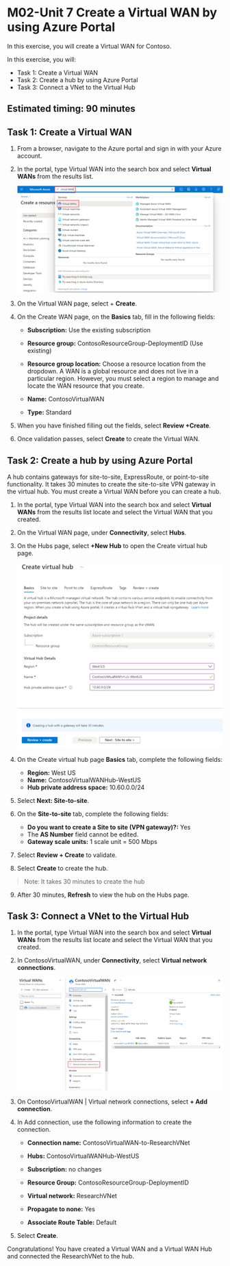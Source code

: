 # M02-Unit 7 Create a Virtual WAN by using Azure Portal

In this exercise, you will create a Virtual WAN for Contoso.

In this exercise, you will:

+ Task 1: Create a Virtual WAN
+ Task 2: Create a hub by using Azure Portal
+ Task 3: Connect a VNet to the Virtual Hub

## Estimated timing: 90 minutes

## Task 1: Create a Virtual WAN

1. From a browser, navigate to the Azure portal and sign in with your Azure account.

2. In the portal, type Virtual WAN into the search box and select **Virtual WANs** from the results list.

   ![Search for Virtual WAN in Azure Portal.](../media/search-for-virtual-wan.png)

3. On the Virtual WAN page, select + **Create**. 

4. On the Create WAN page, on the **Basics** tab, fill in the following fields:

   - **Subscription:** Use the existing subscription

   - **Resource group:** ContosoResourceGroup-DeploymentID (Use existing)

   - **Resource group location:** Choose a resource location from the dropdown. A WAN is a global resource and does not live in a particular region. However, you must select a region to manage and locate the WAN resource that you create.

   - **Name:** ContosoVirtualWAN

   - **Type:** Standard 

5. When you have finished filling out the fields, select **Review +Create**.

6. Once validation passes, select **Create** to create the Virtual WAN.

## Task 2: Create a hub by using Azure Portal

A hub contains gateways for site-to-site, ExpressRoute, or point-to-site functionality. It takes 30 minutes to create the site-to-site VPN gateway in the virtual hub. You must create a Virtual WAN before you can create a hub.

1. In the portal, type Virtual WAN into the search box and select **Virtual WANs** from the results list locate and select the Virtual WAN that you created. 

2. On the Virtual WAN page, under **Connectivity**, select **Hubs**.

3. On the Hubs page, select **+New Hub** to open the Create virtual hub page.
   
   ![Create Virtual Hub, Basics tab.](../media/create-vwan-hub.png)

4. On the Create virtual hub page **Basics** tab, complete the following fields:
   - **Region:** West US
   - **Name:** ContosoVirtualWANHub-WestUS
   - **Hub private address space:** 10.60.0.0/24

5. Select **Next: Site-to-site**.

6. On the **Site-to-site** tab, complete the following fields:
   - **Do you want to create a Site to site (VPN gateway)?:** Yes
   - The **AS Number** field cannot be edited.
   - **Gateway scale units:** 1 scale unit = 500 Mbps

7. Select **Review + Create** to validate.

8. Select **Create** to create the hub. 

>Note: It takes 30 minutes to create the hub

9. After 30 minutes, **Refresh** to view the hub on the Hubs page. 

## Task 3: Connect a VNet to the Virtual Hub

1. In the portal, type Virtual WAN into the search box and select **Virtual WANs** from the results list locate and select the Virtual WAN that you created.  

2. In ContosoVirtualWAN, under **Connectivity**, select **Virtual network connections**.

   ![Virtual WAN configuration page with Virtual network connections highlighted.](../media/connect-vnet-to-virtual-hub.png)

3. On ContosoVirtualWAN | Virtual network connections, select **+ Add connection**.

4. In Add connection, use the following information to create the connection.

   - **Connection name:** ContosoVirtualWAN-to-ResearchVNet

   - **Hubs:** ContosoVirtualWANHub-WestUS

   - **Subscription:** no changes

   - **Resource Group:** ContosoResourceGroup-DeploymentID

   - **Virtual network:** ResearchVNet

   - **Propagate to none:** Yes

   - **Associate Route Table:** Default

5. Select **Create**.

Congratulations! You have created a Virtual WAN and a Virtual WAN Hub and connected the ResearchVNet to the hub.

